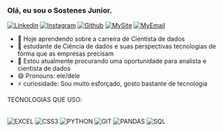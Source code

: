 ### Olá, eu sou o Sostenes Junior.

[![Linkedin](https://img.shields.io/badge/LinkedIn-0077B5?style=for-the-badge&logo=linkedin&logoColor=white)](https://www.linkedin.com/in/sostenes-ramos-concei%C3%A7%C3%A3o-junior-3153b3255/)
[![Instagram](https://img.shields.io/badge/Instagram-E4405F?style=for-the-badge&logo=instagram&logoColor=white)](https://www.instagram.com/sramos.jr/)
[![Github](https://img.shields.io/badge/GitHub-100000?style=for-the-badge&logo=github&logoColor=white)](https://github.com/SostenesJr)
[![MySite](https://img.shields.io/badge/Portfolio-205000?style=for-the-badge&logo=google&logoColor=gray)](https://sostenesjr.github.io/)
[![MyEmail](https://img.shields.io/badge/Email-705000?style=for-the-badge&logo=email&logoColor=gray)](mailto:sostenesjr1993@gmail.com)

- 🔭 Hoje aprendendo sobre a carreira de Cientista de dados
- 🌱 estudante de Ciência de dados e suas perspectivas tecnologias de forma que as empresas precisam
- 👯 Estou atualmente procurando uma oportunidade para analista e cientista de dados
- 😄 Pronouns: ele/dele
- ⚡ curiosidade: Sou muito esforçado, gosto bastante de tecnologia




TECNOLOGIAS QUE USO:
<div style="dislpay: inline_block"><br/>
  <img align="center" alt="EXCEL" src="https://img.shields.io/badge/Excel-E34F26?style=for-the-badge&logo=excel&logoColor=white"/>
  <img align="center" alt="CSS3" src="https://img.shields.io/badge/CSS3-1572B6?style=for-the-badge&logo=css3&logoColor=white"/>
  <img align="center" alt="PYTHON" src="https://img.shields.io/badge/Python-14354C?style=for-the-badge&logo=python&logoColor=white"/>
  <img align="center" alt="GIT" src="https://img.shields.io/badge/GIT-E44C30?style=for-the-badge&logo=git&logoColor=white"/>
  <img align="center" alt="PANDAS" src="https://img.shields.io/badge/PANDAS-44160e?style=for-the-badge&logo=pandas&logoColor=white"/>
  <img align="center" alt="SQL" src="https://img.shields.io/badge/SQL-205000?style=for-the-badge&logo=sqlite&logoColor=white"/>
</div>
